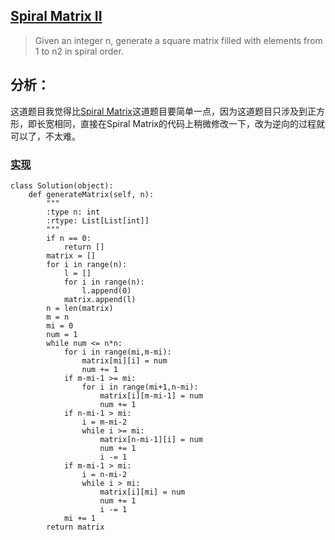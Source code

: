## [Spiral Matrix II](https://leetcode.com/problems/spiral-matrix-ii/#/description)


>Given an integer n, generate a square matrix filled with elements from 1 to n2 in spiral order.

## 分析：

这道题目我觉得比[Spiral Matrix](./SpiralMatrix.md)这道题目要简单一点，因为这道题目只涉及到正方形，即长宽相同，直接在Spiral Matrix的代码上稍微修改一下，改为逆向的过程就可以了，不太难。

### [实现](../sourcecode/SpiralMatrixII.py)
```
class Solution(object):
    def generateMatrix(self, n):
        """
        :type n: int
        :rtype: List[List[int]]
        """
        if n == 0:
            return []
        matrix = []
        for i in range(n):
            l = []
            for i in range(n):
                l.append(0)
            matrix.append(l)
        n = len(matrix)
        m = n
        mi = 0
        num = 1
        while num <= n*n:
            for i in range(mi,m-mi):
                matrix[mi][i] = num
                num += 1
            if m-mi-1 >= mi:
                for i in range(mi+1,n-mi):
                    matrix[i][m-mi-1] = num
                    num += 1
            if n-mi-1 > mi:
                i = m-mi-2
                while i >= mi:
                    matrix[n-mi-1][i] = num
                    num += 1
                    i -= 1
            if m-mi-1 > mi:
                i = n-mi-2
                while i > mi:
                    matrix[i][mi] = num
                    num += 1
                    i -= 1
            mi += 1
        return matrix
```
